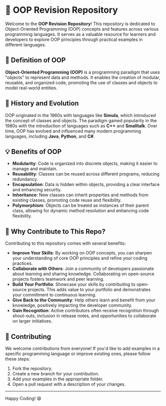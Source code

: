 # 🚀 OOP Revision Repository

Welcome to the **OOP Revision Repository**! This repository is dedicated to Object-Oriented Programming (OOP) concepts and features across various programming languages. It serves as a valuable resource for learners and developers to explore OOP principles through practical examples in different languages.

## 📘 Definition of OOP
**Object-Oriented Programming (OOP)** is a programming paradigm that uses "objects" to represent data and methods. It enables the creation of modular, reusable, and organized code, promoting the use of classes and objects to model real-world entities.

## 📜 History and Evolution
OOP originated in the 1960s with languages like **Simula**, which introduced the concept of classes and objects. The paradigm gained popularity in the 1980s with the introduction of languages such as **C++** and **Smalltalk**. Over time, OOP has evolved and influenced many modern programming languages, including **Java**, **Python**, and **C#**.

## 💡 Benefits of OOP
- **Modularity**: Code is organized into discrete objects, making it easier to manage and maintain.
- **Reusability**: Classes can be reused across different programs, reducing redundancy.
- **Encapsulation**: Data is hidden within objects, providing a clear interface and enhancing security.
- **Inheritance**: New classes can inherit properties and methods from existing classes, promoting code reuse and flexibility.
- **Polymorphism**: Objects can be treated as instances of their parent class, allowing for dynamic method resolution and enhancing code flexibility.

## 🌟 Why Contribute to This Repo?

Contributing to this repository comes with several benefits:

- **Improve Your Skills**: By working on OOP concepts, you can sharpen your understanding of core OOP principles and refine your coding practices.
- **Collaborate with Others**: Join a community of developers passionate about learning and sharing knowledge. Collaborating on open-source projects fosters teamwork and peer learning.
- **Build Your Portfolio**: Showcase your skills by contributing to open-source projects. This adds value to your portfolio and demonstrates your commitment to continuous learning.
- **Give Back to the Community**: Help others learn and benefit from your knowledge, positively impacting the developer community.
- **Gain Recognition**: Active contributors often receive recognition through shout-outs, inclusion in release notes, and opportunities to collaborate on larger initiatives.

## 🤝 Contributing

We welcome contributions from everyone! If you'd like to add examples in a specific programming language or improve existing ones, please follow these steps:

1. Fork the repository.
2. Create a new branch for your contribution.
3. Add your examples in the appropriate folder.
4. Open a pull request with a description of your changes.

---

Happy Coding! 😄

